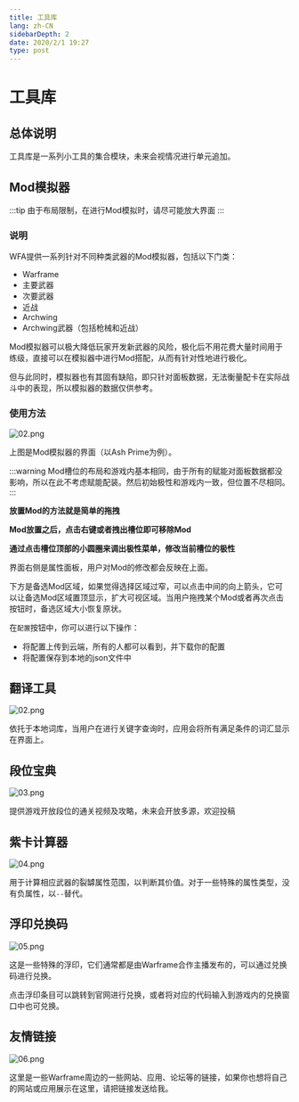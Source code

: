 ```yaml
---
title: 工具库
lang: zh-CN
sidebarDepth: 2
date: 2020/2/1 19:27
type: post
---
```


# 工具库

## 总体说明

工具库是一系列小工具的集合模块，未来会视情况进行单元追加。

## Mod模拟器

:::tip
由于布局限制，在进行Mod模拟时，请尽可能放大界面
:::

### 说明

WFA提供一系列针对不同种类武器的Mod模拟器，包括以下门类：

- Warframe
- 主要武器
- 次要武器
- 近战
- Archwing
- Archwing武器（包括枪械和近战）

Mod模拟器可以极大降低玩家开发新武器的风险，极化后不用花费大量时间用于练级，直接可以在模拟器中进行Mod搭配，从而有针对性地进行极化。

但与此同时，模拟器也有其固有缺陷，即只针对面板数据，无法衡量配卡在实际战斗中的表现，所以模拟器的数据仅供参考。

### 使用方法

![02.png](https://i.loli.net/2020/03/09/FjYWfOwKUs8oGBy.png)

上图是Mod模拟器的界面（以Ash Prime为例）。

:::warning
Mod槽位的布局和游戏内基本相同，由于所有的赋能对面板数据都没影响，所以在此不考虑赋能配装。然后初始极性和游戏内一致，但位置不尽相同。
:::

**放置Mod的方法就是简单的拖拽**

**Mod放置之后，点击右键或者拽出槽位即可移除Mod**

**通过点击槽位顶部的小圆圈来调出极性菜单，修改当前槽位的极性**

界面右侧是属性面板，用户对Mod的修改都会反映在上面。

下方是备选Mod区域，如果觉得选择区域过窄，可以点击中间的向上箭头，它可以让备选Mod区域置顶显示，扩大可视区域。当用户拖拽某个Mod或者再次点击按钮时，备选区域大小恢复原状。

在`配置`按钮中，你可以进行以下操作：

- 将配置上传到云端，所有的人都可以看到，并下载你的配置
- 将配置保存到本地的json文件中

## 翻译工具

![02.png](https://i.loli.net/2020/02/01/zWja9oG31flpTAk.png)

依托于本地词库，当用户在进行关键字查询时，应用会将所有满足条件的词汇显示在界面上。

## 段位宝典

![03.png](https://i.loli.net/2020/02/01/z6tmAqhvIU3Yupc.png)

提供游戏开放段位的通关视频及攻略，未来会开放多源，欢迎投稿

## 紫卡计算器

![04.png](https://i.loli.net/2020/02/01/cdKSx9hs3wrFptH.png)

用于计算相应武器的裂罅属性范围，以判断其价值。对于一些特殊的属性类型，没有负属性，以`--`替代。

## 浮印兑换码

![05.png](https://i.loli.net/2020/02/01/LOESJCjeyTmGtrD.png)

这是一些特殊的浮印，它们通常都是由Warframe合作主播发布的，可以通过兑换码进行兑换。

点击浮印条目可以跳转到官网进行兑换，或者将对应的代码输入到游戏内的兑换窗口中也可兑换。

## 友情链接

![06.png](https://i.loli.net/2020/02/01/P5Lrokjwxf6GNtF.png)

这里是一些Warframe周边的一些网站、应用、论坛等的链接，如果你也想将自己的网站或应用展示在这里，请把链接发送给我。